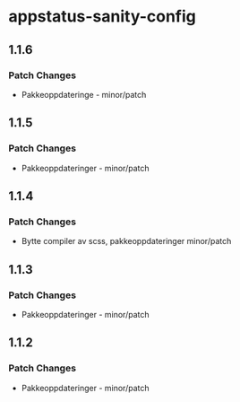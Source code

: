 # appstatus-sanity-config

## 1.1.6

### Patch Changes

-   Pakkeoppdateringe - minor/patch

## 1.1.5

### Patch Changes

-   Pakkeoppdateringer - minor/patch

## 1.1.4

### Patch Changes

-   Bytte compiler av scss, pakkeoppdateringer minor/patch

## 1.1.3

### Patch Changes

-   Pakkeoppdateringer - minor/patch

## 1.1.2

### Patch Changes

-   Pakkeoppdateringer - minor/patch
